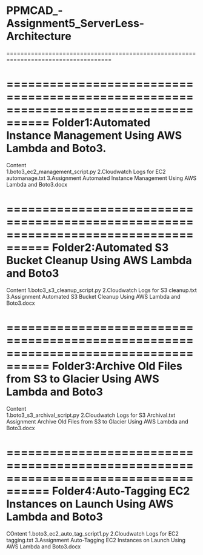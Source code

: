 # PPMCAD_-Assignment5_ServerLess-Architecture
====================================================================================

====================================================================================
Folder1:Automated Instance Management Using AWS Lambda and Boto3.
====================================================================================
Content<br>
1.boto3_ec2_management_script.py
2.Cloudwatch Logs for EC2 automanage.txt
3.Assignment Automated Instance Management Using AWS Lambda and Boto3.docx

====================================================================================
Folder2:Automated S3 Bucket Cleanup Using AWS Lambda and Boto3
====================================================================================
Content
1.boto3_s3_cleanup_script.py
2.Cloudwatch Logs for S3 cleanup.txt
3.Assignment Automated S3 Bucket Cleanup Using AWS Lambda and Boto3.docx

====================================================================================
Folder3:Archive Old Files from S3 to Glacier Using AWS Lambda and Boto3
====================================================================================
Content  
1.boto3_s3_archival_script.py
2.Cloudwatch Logs for S3 Archival.txt
Assignment Archive Old Files from S3 to Glacier Using AWS Lambda and Boto3.docx

====================================================================================
Folder4:Auto-Tagging EC2 Instances on Launch Using AWS Lambda and Boto3
====================================================================================
COntent
1.boto3_ec2_auto_tag_script1.py
2.Cloudwatch Logs for EC2 tagging.txt
3.Assignment Auto-Tagging EC2 Instances on Launch Using AWS Lambda and Boto3.docx

